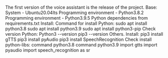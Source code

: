 The first version of the voice assistant is the release of the project.
Base:
System - Ubuntu20.04lts
Programming environment - Python3.8.2
Programming environment - Python3.9.5
Python dependencies from requirements.txt
Install:
Command for install Python:
sudo apt install python3.8
sudo apt install python3.9
sudo apt install python3-pip
Check version Python:
Python3 --version
pip3 --version
Others.
Install:
pip3 install gTTS
pip3 install pyAudio
pip3 install SpeechRecognition
Check install python-libs:
command python3.8
command python3.9
import gtts
import pyaudio
import speech_recognition as sr
